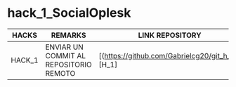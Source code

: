 # hack_1_SocialOplesk

| HACKS | REMARKS | LINK REPOSITORY |
| ------ | ------ | ------ |
| HACK_1 | ENVIAR UN COMMIT AL REPOSITORIO REMOTO | [(https://github.com/Gabrielcg20/git_h_1)][H_1] |
